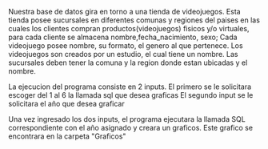 Nuestra base de datos gira en torno a una tienda de videojuegos. Esta tienda posee sucursales en diferentes comunas y regiones del paises en las cuales los clientes compran productos(videojuegos) fisicos y/o virtuales, para cada cliente se almacena nombre,fecha_nacimiento, sexo; Cada videojuego posee nombre, su formato, el genero al que pertenece.
Los videojuegos son creados por un estudio, el cual tiene un nombre.
Las sucursales deben tener la comuna y la region donde estan ubicadas y el nombre.


La ejecucion del programa consiste en 2 inputs. 
El primero se le solicitara escoger del 1 al 6 la llamada sql que desea graficas
El segundo input se le solicitara el año que desea graficar

Una vez ingresado los dos inputs, el programa ejecutara la llamada SQL correspondiente con el año asignado y creara un graficos. Este grafico se encontrara en la carpeta "Graficos"
